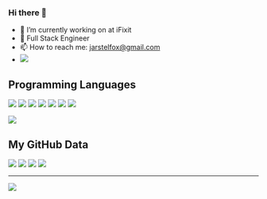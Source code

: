 ### Hi there 👋

- 🔭 I’m currently working on at iFixit
- 💪 Full Stack Engineer
- 📫 How to reach me: jarstelfox@gmail.com
- <a href="http://jarredstelfox.io/"><img src="https://img.shields.io/badge/My%20Website:%20jarredstelfox.io-00bfff?style=for-the-badge&logo=google%20chrome&logoColor=white"/></a>

## Programming Languages
<img src="https://img.shields.io/badge/React-20232A?style=for-the-badge&logo=react&logoColor=61DAFB" /> <img src="https://img.shields.io/badge/PHP-777BB4?style=for-the-badge&logo=php&logoColor=white" /> <img src="https://img.shields.io/badge/html%205-grey?style=for-the-badge&logo=html5&logoColor=white&labelColor=8E2DE2" /> <img src="https://img.shields.io/badge/css%203-grey?style=for-the-badge&logo=css3&logoColor=white&labelColor=8E2DE2" /> <img src="https://img.shields.io/badge/sass-grey?style=for-the-badge&logo=sass&logoColor=white&labelColor=8E2DE2" /> <img src="https://img.shields.io/badge/-JavaScript-grey?style=for-the-badge&logo=javascript&logoColor=white&labelColor=8E2DE2" /> <img src="https://img.shields.io/badge/C%23-239120?style=for-the-badge&logo=c-sharp&logoColor=white"/>

<img src="https://github-readme-stats.vercel.app/api/top-langs/?username=jarstelfox" /> 

## My GitHub Data
<img src="https://activity-graph.herokuapp.com/graph?username=jarstelfox&theme=minimal" />
<img src="https://github-readme-stats.vercel.app/api?username=jarstelfox" />
<img src="https://github-profile-summary-cards.vercel.app/api/cards/profile-details?username=jarstelfox&theme=vue" />

<img src="https://github-readme-streak-stats.herokuapp.com/?user=jarstelfox" />

---

<img src="https://hits.seeyoufarm.com/api/count/incr/badge.svg?url=https%3A%2F%2Fgithub.com%2Fjarstelfox1212%2Fhit-counter" />
<!--
**jarstelfox/jarstelfox** is a ✨ _special_ ✨ repository because its `README.md` (this file) appears on your GitHub profile.

Here are some ideas to get you started:

- 🔭 I’m currently working on ...
- 🌱 I’m currently learning ...
- 👯 I’m looking to collaborate on ...
- 🤔 I’m looking for help with ...
- 💬 Ask me about ...
- 📫 How to reach me: ...
- 😄 Pronouns: ...
- ⚡ Fun fact: ...
-->

